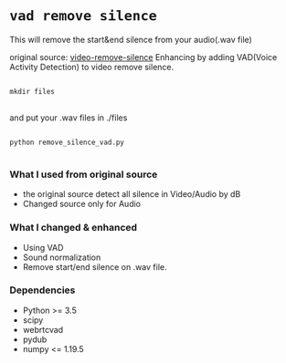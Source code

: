 # `vad remove silence`

This will remove the start&end silence from your audio(.wav file)

original source: [video-remove-silence](https://github.com/excitoon/video-remove-silence)
Enhancing by adding VAD(Voice Activity Detection) to video remove silence.

<pre>
<code>
mkdir files
</code>
</pre>
and put your .wav files in ./files
<pre>
<code>
python remove_silence_vad.py
</code>
</pre>

### What I used from original source
* the original source detect all silence in Video/Audio by dB
* Changed source only for Audio

### What I changed & enhanced
* Using VAD
* Sound normalization
* Remove start/end silence on .wav file.

### Dependencies

- Python >= 3.5
- scipy
- webrtcvad
- pydub
- numpy <= 1.19.5
